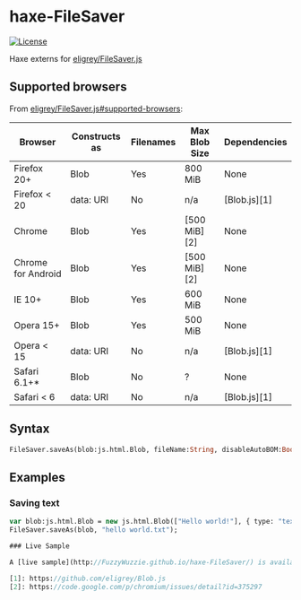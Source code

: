 # haxe-FileSaver
[![License](https://img.shields.io/badge/license-MIT-blue.svg?style=flat-square)](https://github.com/FuzzyWuzzie/haxe-FileSaver/blob/master/LICENSE)

Haxe externs for [eligrey/FileSaver.js](https://github.com/eligrey/FileSaver.js)

## Supported browsers
From [eligrey/FileSaver.js#supported-browsers](https://github.com/eligrey/FileSaver.js#supported-browsers):

|      Browser       | Constructs as | Filenames | Max Blob Size | Dependencies |
| ------------------ | ------------- | --------- | ------------- | ------------ |
| Firefox 20+        | Blob          | Yes       | 800 MiB       | None         |
| Firefox < 20       | data: URI     | No        | n/a           | [Blob.js][1] |
| Chrome             | Blob          | Yes       | [500 MiB][2]  | None         |
| Chrome for Android | Blob          | Yes       | [500 MiB][2]  | None         |
| IE 10+             | Blob          | Yes       | 600 MiB       | None         |
| Opera 15+          | Blob          | Yes       | 500 MiB       | None         |
| Opera < 15         | data: URI     | No        | n/a           | [Blob.js][1] |
| Safari 6.1+*       | Blob          | No        | ?             | None         |
| Safari < 6         | data: URI     | No        | n/a           | [Blob.js][1] |

## Syntax

```haxe
FileSaver.saveAs(blob:js.html.Blob, fileName:String, disableAutoBOM:Bool = false);
```

## Examples

### Saving text

```haxe
var blob:js.html.Blob = new js.html.Blob(["Hello world!"], { type: "text/plain;charset=utf-8" });
FileSaver.saveAs(blob, "hello world.txt");

### Live Sample

A [live sample](http://FuzzyWuzzie.github.io/haxe-FileSaver/) is available, which provides you with a poem!

[1]: https://github.com/eligrey/Blob.js
[2]: https://code.google.com/p/chromium/issues/detail?id=375297